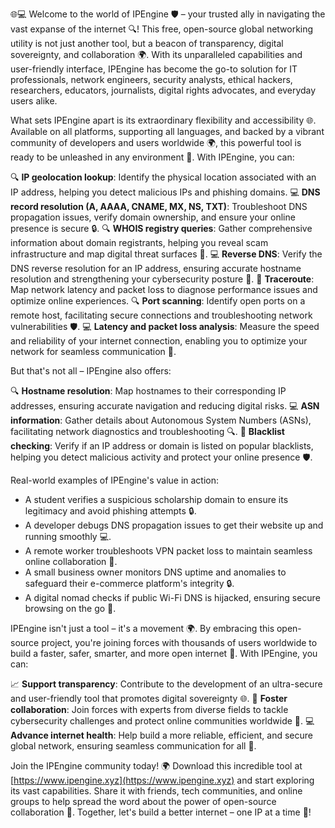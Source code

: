 🌐💻 Welcome to the world of IPEngine 🛡️ – your trusted ally in navigating the vast expanse of the internet 🔍! This free, open-source global networking utility is not just another tool, but a beacon of transparency, digital sovereignty, and collaboration 🌍. With its unparalleled capabilities and user-friendly interface, IPEngine has become the go-to solution for IT professionals, network engineers, security analysts, ethical hackers, researchers, educators, journalists, digital rights advocates, and everyday users alike.

What sets IPEngine apart is its extraordinary flexibility and accessibility 🌐. Available on all platforms, supporting all languages, and backed by a vibrant community of developers and users worldwide 🌍, this powerful tool is ready to be unleashed in any environment 📡. With IPEngine, you can:

🔍 **IP geolocation lookup**: Identify the physical location associated with an IP address, helping you detect malicious IPs and phishing domains.
💻 **DNS record resolution (A, AAAA, CNAME, MX, NS, TXT)**: Troubleshoot DNS propagation issues, verify domain ownership, and ensure your online presence is secure 🔒.
🔍 **WHOIS registry queries**: Gather comprehensive information about domain registrants, helping you reveal scam infrastructure and map digital threat surfaces 🚀.
💻 **Reverse DNS**: Verify the DNS reverse resolution for an IP address, ensuring accurate hostname resolution and strengthening your cybersecurity posture 🔐.
📡 **Traceroute**: Map network latency and packet loss to diagnose performance issues and optimize online experiences.
🔍 **Port scanning**: Identify open ports on a remote host, facilitating secure connections and troubleshooting network vulnerabilities 🛡️.
💻 **Latency and packet loss analysis**: Measure the speed and reliability of your internet connection, enabling you to optimize your network for seamless communication 📱.

But that's not all – IPEngine also offers:

🔍 **Hostname resolution**: Map hostnames to their corresponding IP addresses, ensuring accurate navigation and reducing digital risks.
💻 **ASN information**: Gather details about Autonomous System Numbers (ASNs), facilitating network diagnostics and troubleshooting 🔍.
🚀 **Blacklist checking**: Verify if an IP address or domain is listed on popular blacklists, helping you detect malicious activity and protect your online presence 🛡️.

Real-world examples of IPEngine's value in action:

* A student verifies a suspicious scholarship domain to ensure its legitimacy and avoid phishing attempts 🔒.
* A developer debugs DNS propagation issues to get their website up and running smoothly 💻.
* A remote worker troubleshoots VPN packet loss to maintain seamless online collaboration 📱.
* A small business owner monitors DNS uptime and anomalies to safeguard their e-commerce platform's integrity 🔒.
* A digital nomad checks if public Wi-Fi DNS is hijacked, ensuring secure browsing on the go 🚀.

IPEngine isn't just a tool – it's a movement 🌍. By embracing this open-source project, you're joining forces with thousands of users worldwide to build a faster, safer, smarter, and more open internet 🔗. With IPEngine, you can:

📈 **Support transparency**: Contribute to the development of an ultra-secure and user-friendly tool that promotes digital sovereignty 🌐.
🤝 **Foster collaboration**: Join forces with experts from diverse fields to tackle cybersecurity challenges and protect online communities worldwide 🚀.
💻 **Advance internet health**: Help build a more reliable, efficient, and secure global network, ensuring seamless communication for all 📱.

Join the IPEngine community today! 🌍 Download this incredible tool at [https://www.ipengine.xyz](https://www.ipengine.xyz) and start exploring its vast capabilities. Share it with friends, tech communities, and online groups to help spread the word about the power of open-source collaboration 🔗. Together, let's build a better internet – one IP at a time 🚀!